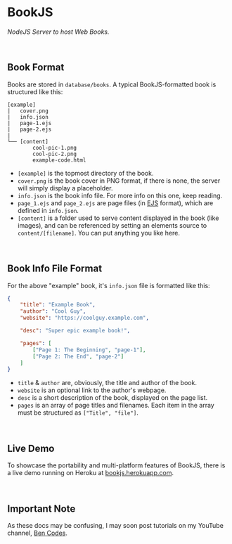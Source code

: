 # BookJS
*NodeJS Server to host Web Books.*

<br>

## Book Format
Books are stored in `database/books`. A typical BookJS-formatted book is structured like this:
```
[example]
|   cover.png
|   info.json
|   page-1.ejs
|   page-2.ejs
|
└── [content]
        cool-pic-1.png
        cool-pic-2.png
        example-code.html
```
- `[example]` is the topmost directory of the book.
- `cover.png` is the book cover in PNG format, if there is none, the server will simply display a placeholder.
- `info.json` is the book info file. For more info on this one, keep reading.
- `page_1.ejs` and `page_2.ejs` are page files (in [EJS](https://www.ejs.co/) format), which are defined in `info.json`.
- `[content]` is a folder used to serve content displayed in the book (like images), and can be referenced by setting an elements source to `content/[filename]`. You can put anything you like here.

<br>

## Book Info File Format
For the above "example" book, it's `info.json` file is formatted like this:
```json
{
    "title": "Example Book",
    "author": "Cool Guy",
    "website": "https://coolguy.example.com",

    "desc": "Super epic example book!",

    "pages": [
        ["Page 1: The Beginning", "page-1"],
        ["Page 2: The End", "page-2"]
    ]
}
```
- `title` & `author` are, obviously, the title and author of the book.
- `website` is an optional link to the author's webpage.
- `desc` is a short description of the book, displayed on the page list.
- `pages` is an array of page titles and filenames. Each item in the array must be structured as `["Title", "file"]`.

<br>

## Live Demo
To showcase the portability and multi-platform features of BookJS, there is a live demo running on Heroku at [bookjs.herokuapp.com](https://bookjs.herokuapp.com/).

<br>

## Important Note
As these docs may be confusing, I may soon post tutorials on my YouTube channel, [Ben Codes](https://www.youtube.com/channel/UCZ0SO5pj7U3TfCmZqvuAG6Q).